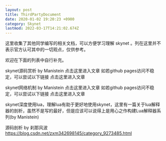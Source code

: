 ```yaml
---
layout: post
title: ThirdPartyDocument
date: 2020-01-02 19:20:23 +0900
category: Skynet
lastmod: 2022-03-17T14:21:02.674Z
---
```

这里收集了其他同学编写的相关文档，可以方便学习理解 skynet 。列在这里并不表示官方认可其中的一切观点，仅供参考。

欢迎在下面的列表中自行补充。

skynet源码赏析 by Manistein 点击这里进入文章
如若github pages访问不稳定，可以尝试以下链接 点击这里进入文章

skynet网络机制 by Manistein 点击这里进入文章
如若github pages访问不稳定，可以尝试以下链接 点击这里进入文章

skynet深度使用lua，理解lua有助于更好地使用skynet，这里有一篇关于lua解释器的剖析，虽然不是写的最好，但是应该可以说得上是用心之作构建Lua解释器系列(by Manistein)

源码剖析 by 刹那风波 https://blog.csdn.net/zxm342698145/category_9273485.html
